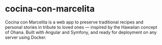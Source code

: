 # cocina-con-marcelita
Cocina con Marcelita is a web app to preserve traditional recipes and personal stories in tribute to loved ones — inspired by the Hawaiian concept of Ohana. Built with Angular and Symfony, and ready for deployment on any server using Docker.
